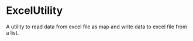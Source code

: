 # ExcelUtility
A utility to read data from excel file as map and write data to excel file from a list.